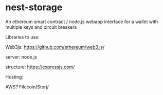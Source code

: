 # nest-storage
An ethereum smart contract / node.js webapp interface for a wallet with multiple keys and circuit breakers

Libraries to use:

Web3js: https://github.com/ethereum/web3.js/

server: node.js

structure: https://expressjs.com/

Hosting:

AWS? Filecoin/Storj/
